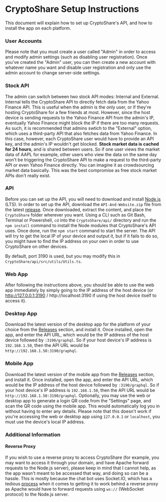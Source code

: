 # CryptoShare Setup Instructions

This document will explain how to set up CryptoShare's API, and how to install the app on each platform.

### User Accounts

Please note that you must create a user called "Admin" in order to access and modify admin settings (such as disabling user registration). Once you've created the "Admin" user, you can then create a new account with whatever name you want and disable user registration and only use the admin account to change server-side settings.

### Stock API

The admin can switch between two stock API modes: Internal and External. Internal tells the CryptoShare API to directly fetch data from the Yahoo Finance API. This is useful when the admin is the only user, or if they're hosting CryptoShare for a few friends at most. However, since the host device is sending requests to the Yahoo Finance API from the admin's IP, eventually Yahoo Finance might block the IP if there are too many requests. As such, it is recommended that admins swtich to the "External" option, which uses a third-party API that also fetches data from Yahoo Finance. In this case, however, each CryptoShare user would have to provide an API key, and the admin's IP wouldn't get blocked. **Stock market data is cached for 24 hours**, and is shared between users. So if one user views the market data of AAPL for example, other users who view the data on the same day won't be triggering the CryptoShare API to make a request to the third-party API or even Yahoo Finance directly. You can imagine it as crowdsourcing market data basically. This was the best compromise as free stock market APIs don't really exist.

### API

Before you can set up the API, you will need to download and install [Node.js](https://nodejs.org/en/download/) (LTS). In order to set up the API, download the `API-And-Website.zip` file from the latest [release](https://github.com/Xtrendence/CryptoShare/releases). Once downloaded, extract the content, and place the `CryptoShare` folder wherever you want. Using a CLI such as Git Bash, Terminal or Powershell, `cd` into the `CryptoShare/api/` directory and run the `npm install` command to install the Node modules that CryptoShare's API uses. Once done, run the `npm start` command to start the server. The API will try to get the local IP of your device and output it, but if it fails to do so, you might have to find the IP address on your own in order to use CryptoShare on other devices.

By default, port 3190 is used, but you may modify this in `CryptoShare/api/src/utils/Utils.ts`.

### Web App

After following the instructions above, you should be able to use the web app immediately by simply going to the IP address of the host device (or http://127.0.0.1:3190 / http://localhost:3190 if using the host device itself to access it).

### Desktop App

Download the latest version of the desktop app for the platform of your choice from the [Releases](https://github.com/Xtrendence/CryptoShare/releases) section, and install it. Once installed, open the app, and enter the API URL, which would be the IP address of the host device followed by `:3190/graphql`. So if your host device's IP address is `192.168.1.50`, then the API URL would be `http://192.168.1.50:3190/graphql`. 

### Mobile App

Download the latest version of the mobile app from the [Releases](https://github.com/Xtrendence/CryptoShare/releases) section, and install it. Once installed, open the app, and enter the API URL, which would be the IP address of the host device followed by `:3190/graphql`. So if your host device's IP address is `192.168.1.50`, then the API URL would be `http://192.168.1.50:3190/graphql`. Optionally, you may use the web or desktop app to generate a login QR code from the "Settings" page, and scan the QR code using the mobile app. This would automatically log you in without having to enter any details. Please note that this doesn't work if you're accessing the web or desktop app using `127.0.0.1` or `localhost`, you must use the device's local IP address.

### Additional Information

#### Reverse Proxy

If you wish to use a reverse proxy to access CryptoShare (for example, you may want to access it through your domain, and have Apache forward requests to the Node.js server), please keep in mind that I cannot help, as the app wasn't meant to be accessed that way, and doing so can be a hassle. This is mostly because the chat bot uses Socket.IO, which has a tedious [process](https://socket.io/docs/v3/reverse-proxy/) when it comes to getting it to work behind a reverse proxy as Apache would have to forward requests using `ws://` (WebSocket protocol) to the Node.js server.